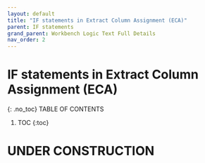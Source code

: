 ```yaml
---
layout: default
title: "IF statements in Extract Column Assignment (ECA)"
parent: IF statements
grand_parent: Workbench Logic Text Full Details
nav_order: 2
---
```

# IF statements in Extract Column Assignment (ECA)
{: .no_toc}
TABLE OF CONTENTS 
1. TOC
{:toc}  
 
# UNDER CONSTRUCTION

